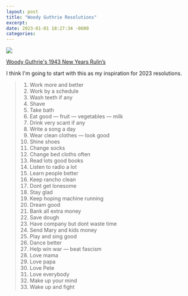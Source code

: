 ```yaml
---
layout: post
title: "Woody Guthrie Resolutions"
excerpt:
date: 2023-01-01 18:27:34 -0600
categories:
---
```


![]({{site.url}}/assets/2023/01/woody-guthrie-resolutions.png)

[Woody Guthrie's 1943 New Years Rulin’s](https://www.openculture.com/2020/01/woody-guthrie-creates-a-doodle-filled-list-of-new-years-resolutions.html)

I think I'm going to start with this as my inspiration for 2023 resolutions.

> 1. Work more and better
> 1. Work by a schedule
> 1. Wash teeth if any
> 1. Shave
> 1. Take bath
> 1. Eat good — fruit — vegetables — milk
> 1. Drink very scant if any
> 1. Write a song a day
> 1. Wear clean clothes — look good
> 1. Shine shoes
> 1. Change socks
> 1. Change bed cloths often
> 1. Read lots good books
> 1. Listen to radio a lot
> 1. Learn people better
> 1. Keep rancho clean
> 1. Dont get lonesome
> 1. Stay glad
> 1. Keep hoping machine running
> 1. Dream good
> 1. Bank all extra money
> 1. Save dough
> 1. Have company but dont waste time
> 1. Send Mary and kids money
> 1. Play and sing good
> 1. Dance better
> 1. Help win war — beat fascism
> 1. Love mama
> 1. Love papa
> 1. Love Pete
> 1. Love everybody
> 1. Make up your mind
> 1. Wake up and fight

